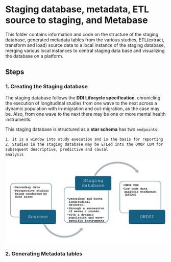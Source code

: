 # Staging database, metadata, ETL source to staging, and Metabase
This folder contains information and code on the structure of the staging database, generated metadata tables from the various studies, ETL(extract, transform and load) source data to a local instance of the staging database, merging various local instances to central staging data base and visualizing the database on a platform.

## Steps

### 1. Creating the Staging database

The staging database follows the **DDI Lifecycle specification**, chronicling the execution of longitudinal studies from one wave to the next across a dynamic population with in-migration and out-migration, as the case may be. Also, from one wave to the next there may be one or more mental health instruments.

This staging database is structured as a **star schema** has two `endpoints`: 

    1. It is a window into study execution and is the basis for reporting
    2. Studies in the staging database may be ETLed into the OMOP CDM for subsequent descriptive, predictive and causal 
    analysis

![Image](images/staging_db_data_pipeline.png)
    
### 2. Generating Metadata tables

